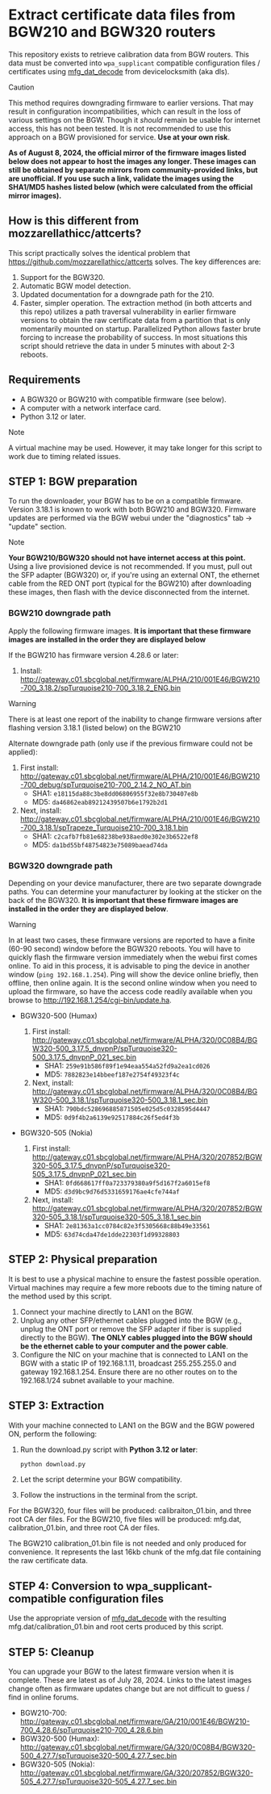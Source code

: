 # Extract certificate data files from BGW210 and BGW320 routers

This repository exists to retrieve calibration data from BGW routers. This data must be converted into `wpa_supplicant` compatible configuration files / certificates using [mfg_dat_decode](https://www.devicelocksmith.com/2018/12/eap-tls-credentials-decoder-for-nvg-and.html) from devicelocksmith (aka dls).

> [!CAUTION]
> This method requires downgrading firmware to earlier versions. That may result in configuration incompatibilities, which can result in the loss of various settings on the BGW.
> Though it _should_ remain be usable for internet access, this has not been tested. It is not recommended to use this approach on a BGW provisioned for service. **Use at your own risk**.

**As of August 8, 2024, the official mirror of the firmware images listed below does not appear to host the images any longer. These images can still be obtained by separate mirrors from community-provided links, but are unofficial. If you use such a link, validate the images using the SHA1/MD5 hashes listed below (which were calculated from the official mirror images).**

## How is this different from mozzarellathicc/attcerts?

This script practically solves the identical problem that <https://github.com/mozzarellathicc/attcerts> solves. The key differences are:

1. Support for the BGW320.
2. Automatic BGW model detection.
3. Updated documentation for a downgrade path for the 210.
4. Faster, simpler operation. The extraction method (in both attcerts and this repo) utilizes a path traversal vulnerability in earlier firmware versions to obtain the raw certificate data from a partition that is only momentarily mounted on startup. Parallelized Python allows faster brute forcing to increase the probability of success. In most situations this script should retrieve the data in under 5 minutes with about 2-3 reboots.

## Requirements

- A BGW320 or BGW210 with compatible firmware (see below).
- A computer with a network interface card.
- Python 3.12 or later.

> [!NOTE]
> A virtual machine may be used. However, it may take longer for this script to work due to timing related issues.

## STEP 1: BGW preparation

To run the downloader, your BGW has to be on a compatible firmware. Version 3.18.1 is known to work with both BGW210 and BGW320. Firmware updates are performed via the BGW webui under the "diagnostics" tab -> "update" section.

> [!NOTE]
> **Your BGW210/BGW320 should not have internet access at this point.** Using a live provisioned device is not recommended. If you must, pull out the SFP adapter (BGW320) or, if you're using an external ONT, the ethernet cable from the RED ONT port (typical for the BGW210) after downloading these images, then flash with the device disconnected from the internet.

### BGW210 downgrade path

Apply the following firmware images. **It is important that these firmware images are installed in the order they are displayed below**

If the BGW210 has firmware version 4.28.6 or later:
  1. Install: <http://gateway.c01.sbcglobal.net/firmware/ALPHA/210/001E46/BGW210-700_3.18.2/spTurquoise210-700_3.18.2_ENG.bin>

> [!WARNING]
> There is at least one report of the inability to change firmware versions after flashing version 3.18.1 (listed below) on the BGW210

Alternate downgrade path (only use if the previous firmware could not be applied):
   1. First install: <http://gateway.c01.sbcglobal.net/firmware/ALPHA/210/001E46/BGW210-700_debug/spTurquoise210-700_2.14.2_NO_AT.bin>
      - SHA1: `e18115da88c3be8dd06806955f32e8b730407e8b`
      - MD5: `da46862eab89212439507b6e1792b2d1`
   3. Next, install: <http://gateway.c01.sbcglobal.net/firmware/ALPHA/210/001E46/BGW210-700_3.18.1/spTrapeze_Turquoise210-700_3.18.1.bin>
      - SHA1: `c2cafb7fb81e68238be938aed0e302e3b6522ef8`
      - MD5: `da1bd55bf48754823e75089baead74da`

### BGW320 downgrade path

Depending on your device manufacturer, there are two separate downgrade paths. You can determine your manufacturer by looking at the sticker on the back of the BGW320. **It is important that these firmware images are installed in the order they are displayed below**.

> [!WARNING]
> In at least two cases, these firmware versions are reported to have a finite (60-90 second) window before the BGW320 reboots. You will have to quickly flash the firmware version immediately when the webui first comes online. To aid in this process, it is advisable to ping the device in another window (`ping 192.168.1.254`). Ping will show the device online briefly, then offline, then online again. It is the second online window when you need to upload the firmware, so have the access code readily available when you browse to <http://192.168.1.254/cgi-bin/update.ha>.

- BGW320-500 (Humax)
  1. First install: <http://gateway.c01.sbcglobal.net/firmware/ALPHA/320/0C08B4/BGW320-500_3.17.5_dnvpnP/spTurquoise320-500_3.17.5_dnvpnP_021_sec.bin>
     - SHA1: `259e91b586f89f1e94eaa554a52fd9a2ea1cd026`
     - MD5: `7882823e14bbeef187e2754f49323f4c`
  3. Next, install: <http://gateway.c01.sbcglobal.net/firmware/ALPHA/320/0C08B4/BGW320-500_3.18.1/spTurquoise320-500_3.18.1_sec.bin>
     - SHA1: `790bdc528696885871505e025d5c0328595d4447`
     - MD5: `0d9f4b2a6139e92517884c26f5ed4f3b`

- BGW320-505 (Nokia)
  1. First install: <http://gateway.c01.sbcglobal.net/firmware/ALPHA/320/207852/BGW320-505_3.17.5_dnvpnP/spTurquoise320-505_3.17.5_dnvpnP_021_sec.bin>
     - SHA1: `0fd668617ff0a723379380a9f5d167f2a6015ef8`
     - MD5: `d3d9bc9d76d5331659176ae4cfe744af`
  3. Next, install: <http://gateway.c01.sbcglobal.net/firmware/ALPHA/320/207852/BGW320-505_3.18.1/spTurquoise320-505_3.18.1_sec.bin>
     - SHA1: `2e81363a1cc0784c82e3f5305668c88b49e33561`
     - MD5: `63d74cda47de1dde22303f1d99328803`

## STEP 2: Physical preparation

It is best to use a physical machine to ensure the fastest possible operation. Virtual machines may require a few more reboots due to the timing nature of the method used by this script.

1. Connect your machine directly to LAN1 on the BGW.
2. Unplug any other SFP/ethernet cables plugged into the BGW (e.g., unplug the ONT port or remove the SFP adapter if fiber is supplied directly to the BGW). **The ONLY cables plugged into the BGW should be the ethernet cable to your computer and the power cable**.
3. Configure the NIC on your machine that is connected to LAN1 on the BGW with a static IP of 192.168.1.11, broadcast 255.255.255.0 and gateway 192.168.1.254. Ensure there are no other routes on to the 192.168.1/24 subnet available to your machine.

## STEP 3: Extraction

With your machine connected to LAN1 on the BGW and the BGW powered ON, perform the following:

1. Run the download.py script with **Python 3.12 or later**:

   ```bash
   python download.py
   ```

2. Let the script determine your BGW compatibility.
3. Follow the instructions in the terminal from the script.

For the BGW320, four files will be produced: calibraiton_01.bin, and three root CA der files.
For the BGW210, five files will be produced: mfg.dat, calibration_01.bin, and three root CA der files.

The BGW210 calibration_01.bin file is not needed and only produced for convenience. It represents the last 16kb chunk of the mfg.dat file containing the raw certificate data.

## STEP 4: Conversion to wpa_supplicant-compatible configuration files

Use the appropriate version of [mfg_dat_decode](https://www.devicelocksmith.com/2018/12/eap-tls-credentials-decoder-for-nvg-and.html) with the resulting mfg.dat/calibration_01.bin and root certs produced by this script.

## STEP 5: Cleanup

You can upgrade your BGW to the latest firmware version when it is complete. These are latest as of July 28, 2024. Links to the latest images change often as firmware updates change but are not difficult to guess / find in online forums.

- BGW210-700: <http://gateway.c01.sbcglobal.net/firmware/GA/210/001E46/BGW210-700_4.28.6/spTurquoise210-700_4.28.6.bin>
- BGW320-500 (Humax): <http://gateway.c01.sbcglobal.net/firmware/GA/320/0C08B4/BGW320-500_4.27.7/spTurquoise320-500_4.27.7_sec.bin>
- BGW320-505 (Nokia): <http://gateway.c01.sbcglobal.net/firmware/GA/320/207852/BGW320-505_4.27.7/spTurquoise320-505_4.27.7_sec.bin>
